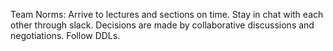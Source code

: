 Team Norms:
Arrive to lectures and sections on time.
Stay in chat with each other through slack.
Decisions are made by collaborative discussions and negotiations.
Follow DDLs.

